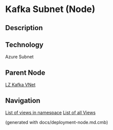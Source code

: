 # Kafka Subnet (Node)
## Description


## Technology
Azure Subnet

## Parent Node
[LZ Kafka VNet](../../../mybank/it-management/azure/plz-kafka-vnet.md)


## Navigation
[List of views in namespace](./views-in-namespace.md)
[List of all Views](../../../views.md)

(generated with docs/deployment-node.md.cmb)
